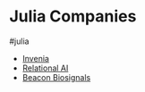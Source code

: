 # Julia Companies

#julia

- [Invenia](https://www.invenia.ca/)
- [Relational AI](https://relational.ai/)
- [Beacon Biosignals](https://beacon.bio/)


